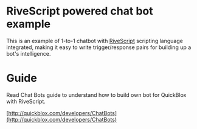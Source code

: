 # RiveScript powered chat bot example

This is an example of 1-to-1 chatbot with [RiveScript](https://www.rivescript.com)  scripting language integrated, making it easy to write trigger/response pairs for building up a bot's intelligence.

# Guide
Read Chat Bots guide to understand how to build own bot for QuickBlox with RiveScript.

[http://quickblox.com/developers/ChatBots](http://quickblox.com/developers/ChatBots)